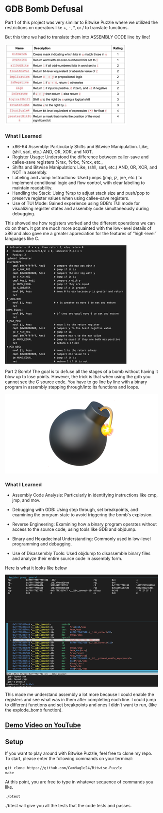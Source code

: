 # GDB Bomb Defusal
Part 1 of this project was very similar to Bitwise Puzzle where we utilized the restrictions on operators like +, -, *, or / to translate functions. 

But this time we had to translate them into ASSEMBLY CODE line by line!

<img src="assets/AllFunctions.png" width="400">

### What I Learned
- x86-64 Assembly: Particularly Shifts and Bitwise Manipulation. Like, (shll, sarl, etc.) AND, OR, XOR, and NOT.
- Register Usage: Understood the difference between caller-save and callee-save registers %rax, %rbx, %rcx, etc.,
- Shifts and Bitwise Manipulation: Like, (shll, sarl, etc.) AND, OR, XOR, and NOT in assembly.
- Labeling and Jump Instructions: Used jumps (jmp, jz, jne, etc.) to implement conditional logic and flow control, with clear labeling to maintain readability.
- Handling the Stack: Using %rsp to adjust stack size and push/pop to preserve register values when using callee-save registers.
- Use of TUI Mode: Gained experience using GDB's TUI mode for visualizing register states and assembly code simultaneously during debugging.

This showed me how registers worked and the different operations we can do on them. It got me much more acquainted with the low-level details of x86 and also gave me a greater appreciation for the features of “high-level” languages like C.

<img src="assets/FunctionsGDB.png" width="400">

Part 2 Bomb! The goal is to defuse all the stages of a bomb without having it blow up to lose points. However, the trick is that when using the gdb you cannot see the C source code. You have to go line by line with a binary program in assembly stepping through/into its functions and loops.

<img src="assets/bomb2.png" width="600">

### What I Learned
- Assembly Code Analysis: Particularly in identifying instructions like cmp, jmp, and mov.

- Debugging with GDB: Using step through, set breakpoints, and examining the program state to avoid triggering the bomb's explosion.

- Reverse Engineering: Examining how a binary program operates without access to the source code, using tools like GDB and objdump.

- Binary and Hexadecimal Understanding: Commonly used in low-level programming and debugging.

- Use of Disassembly Tools: Used objdump to disassemble binary files and analyze their entire source code in assembly form.

Here is what it looks like below

<img src="assets/Bomb.png" width="600">

This made me understand assembly a lot more because I could enable the registers and see what was in them after completing each line. I could jump to different functions and set breakpoints and ones I didn’t want to run, (like the explode_bomb function).

## <a href="https://www.youtube.com/watch?v=UNz9k9E9IWM"> Demo Video on YouTube </a>

## Setup

If you want to play around with Bitwise Puzzle, feel free to clone my repo. To start, please enter the following commands on your terminal:

```
git clone https://github.com/CamNagle24/Bitwise-Puzzle
make
```

At this point, you are free to type in whatever sequence of commands you like.

```
./btest
```

./btest will give you all the tests that the code tests and passes.

